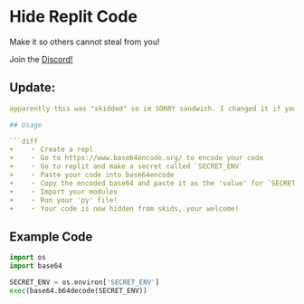# Hide Replit Code

Make it so others cannot steal from you!

Join the [Discord!](https://discord.gg/qybBqmkcnE)

## Update:

```yaml
apparently this was "skidded" so im SORRY sandwich. I changed it if your happy. works the same just recoded through en

## Usage

```diff
+    ・ Create a repl
+    ・ Go to https://www.base64encode.org/ to encode your code
+    ・ Go to replit and make a secret called `SECRET_ENV`
+    ・ Paste your code into base64encode
+    ・ Copy the encoded base64 and paste it as the 'value' for `SECRET_ENV`
+    ・ Import your modules
+    ・ Run your 'py' file!
+    ・ Your code is now hidden from skids, your welcome!
```

## Example Code
```py
import os
import base64

SECRET_ENV = os.environ['SECRET_ENV']
exec(base64.b64decode(SECRET_ENV))
```
